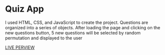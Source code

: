 # Quiz App

<p>I used HTML, CSS, and JavaScript to create the project. Questions are organized into a series of objects. After loading the page and clicking on the new questions button, 5 new questions will be selected by random permutation and displayed to the user</p>
<a href="https://calm-gecko-3a6bd4.netlify.app/" target="_blank">LIVE PERVIEW</a>
